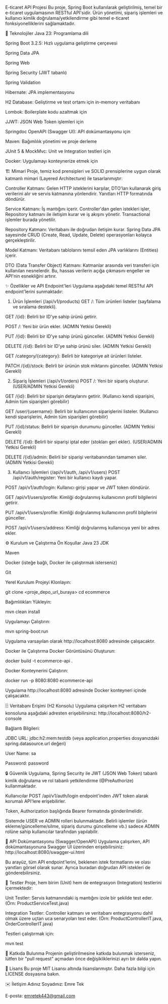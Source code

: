 E-ticaret API Projesi
Bu proje, Spring Boot kullanılarak geliştirilmiş, temel bir e-ticaret uygulamasının RESTful API'sidir. Ürün yönetimi, sipariş işlemleri ve kullanıcı kimlik doğrulama/yetkilendirme gibi temel e-ticaret fonksiyonelliklerini sağlamaktadır.

🚀 Teknolojiler
Java 23: Programlama dili

Spring Boot 3.2.5: Hızlı uygulama geliştirme çerçevesi

Spring Data JPA

Spring Web

Spring Security (JWT tabanlı)

Spring Validation

Hibernate: JPA implementasyonu

H2 Database: Geliştirme ve test ortamı için in-memory veritabanı

Lombok: Boilerplate kodu azaltmak için

JJWT: JSON Web Token işlemleri için

Springdoc OpenAPI (Swagger UI): API dokümantasyonu için

Maven: Bağımlılık yönetimi ve proje derleme

JUnit 5 & MockMvc: Unit ve Integration testleri için

Docker: Uygulamayı konteynerize etmek için

🏗️ Mimari
Proje, temiz kod prensipleri ve SOLID prensiplerine uygun olarak katmanlı mimari (Layered Architecture) ile tasarlanmıştır:

Controller Katmanı: Gelen HTTP isteklerini karşılar, DTO'ları kullanarak giriş verilerini alır ve servis katmanına yönlendirir. Yanıtları HTTP formatında döndürür.

Service Katmanı: İş mantığını içerir. Controller'dan gelen istekleri işler, Repository katmanı ile iletişim kurar ve iş akışını yönetir. Transactional işlemler burada yönetilir.

Repository Katmanı: Veritabanı ile doğrudan iletişim kurar. Spring Data JPA sayesinde CRUD (Create, Read, Update, Delete) operasyonları kolayca gerçekleştirilir.

Model Katmanı: Veritabanı tablolarını temsil eden JPA varlıklarını (Entities) içerir.

DTO (Data Transfer Object) Katmanı: Katmanlar arasında veri transferi için kullanılan nesnelerdir. Bu, hassas verilerin açığa çıkmasını engeller ve API'nin esnekliğini artırır.

✨ Özellikler ve API Endpoint'leri
Uygulama aşağıdaki temel RESTful API endpoint'lerini sunmaktadır:

1. Ürün İşlemleri (/api/v1/products)
GET /: Tüm ürünleri listeler (sayfalama ve sıralama destekli).

GET /{id}: Belirli bir ID'ye sahip ürünü getirir.

POST /: Yeni bir ürün ekler. (ADMIN Yetkisi Gerekli)

PUT /{id}: Belirli bir ID'ye sahip ürünü günceller. (ADMIN Yetkisi Gerekli)

DELETE /{id}: Belirli bir ID'ye sahip ürünü siler. (ADMIN Yetkisi Gerekli)

GET /category/{category}: Belirli bir kategoriye ait ürünleri listeler.

PATCH /{id}/stock: Belirli bir ürünün stok miktarını günceller. (ADMIN Yetkisi Gerekli)

2. Sipariş İşlemleri (/api/v1/orders)
POST /: Yeni bir sipariş oluşturur. (USER/ADMIN Yetkisi Gerekli)

GET /{id}: Belirli bir siparişin detaylarını getirir. (Kullanıcı kendi siparişini, Admin tüm siparişleri görebilir)

GET /user/{username}: Belirli bir kullanıcının siparişlerini listeler. (Kullanıcı kendi siparişlerini, Admin tüm siparişleri görebilir)

PUT /{id}/status: Belirli bir siparişin durumunu günceller. (ADMIN Yetkisi Gerekli)

DELETE /{id}: Belirli bir siparişi iptal eder (stokları geri ekler). (USER/ADMIN Yetkisi Gerekli)

DELETE /{id}/admin: Belirli bir siparişi veritabanından tamamen siler. (ADMIN Yetkisi Gerekli)

3. Kullanıcı İşlemleri (/api/v1/auth, /api/v1/users)
POST /api/v1/auth/register: Yeni bir kullanıcı kaydı yapar.

POST /api/v1/auth/login: Kullanıcı girişi yapar ve JWT token döndürür.

GET /api/v1/users/profile: Kimliği doğrulanmış kullanıcının profil bilgilerini getirir.

PUT /api/v1/users/profile: Kimliği doğrulanmış kullanıcının profil bilgilerini günceller.

POST /api/v1/users/address: Kimliği doğrulanmış kullanıcıya yeni bir adres ekler.

⚙️ Kurulum ve Çalıştırma
Ön Koşullar
Java 23 JDK

Maven

Docker (isteğe bağlı, Docker ile çalıştırmak isterseniz)

Git

Yerel Kurulum
Projeyi Klonlayın:

git clone <proje_depo_url_buraya>
cd ecommerce

Bağımlılıkları Yükleyin:

mvn clean install

Uygulamayı Çalıştırın:

mvn spring-boot:run

Uygulama varsayılan olarak http://localhost:8080 adresinde çalışacaktır.

Docker ile Çalıştırma
Docker Görüntüsünü Oluşturun:

docker build -t ecommerce-api .

Docker Konteynerini Çalıştırın:

docker run -p 8080:8080 ecommerce-api

Uygulama http://localhost:8080 adresinde Docker konteyneri içinde çalışacaktır.

🗄️ Veritabanı Erişimi (H2 Konsolu)
Uygulama çalışırken H2 veritabanı konsoluna aşağıdaki adresten erişebilirsiniz:
http://localhost:8080/h2-console

Bağlantı Bilgileri:

JDBC URL: jdbc:h2:mem:testdb (veya application.properties dosyanızdaki spring.datasource.url değeri)

User Name: sa

Password: password

🔒 Güvenlik
Uygulama, Spring Security ile JWT (JSON Web Token) tabanlı kimlik doğrulama ve rol tabanlı yetkilendirme (@PreAuthorize) kullanmaktadır.

Kullanıcılar POST /api/v1/auth/login endpoint'inden JWT token alarak korumalı API'lere erişebilirler.

Token, Authorization başlığında Bearer <TOKEN> formatında gönderilmelidir.

Sistemde USER ve ADMIN rolleri bulunmaktadır. Belirli işlemler (ürün ekleme/güncelleme/silme, sipariş durumu güncelleme vb.) sadece ADMIN rolüne sahip kullanıcılar tarafından yapılabilir.

📄 API Dokümantasyonu (Swagger/OpenAPI)
Uygulama çalışırken, API dokümantasyonuna Swagger UI üzerinden erişebilirsiniz:
http://localhost:8080/swagger-ui.html

Bu arayüz, tüm API endpoint'lerini, beklenen istek formatlarını ve olası yanıtları görsel olarak sunar. Ayrıca buradan doğrudan API istekleri de gönderebilirsiniz.

🧪 Testler
Proje, hem birim (Unit) hem de entegrasyon (Integration) testlerini içermektedir:

Unit Testler: Servis katmanındaki iş mantığını izole bir şekilde test eder. (Örn: ProductServiceTest.java)

Integration Testler: Controller katmanı ve veritabanı entegrasyonu dahil olmak üzere uçtan uca senaryoları test eder. (Örn: ProductControllerIT.java, OrderControllerIT.java)

Testleri çalıştırmak için:

mvn test

🤝 Katkıda Bulunma
Projenin geliştirilmesine katkıda bulunmak isterseniz, lütfen bir "pull request" açmadan önce değişikliklerinizi ayrı bir dalda yapın.

📝 Lisans
Bu proje MIT Lisansı altında lisanslanmıştır. Daha fazla bilgi için LICENSE dosyasına bakın.

✉️ İletişim
Adınız Soyadınız: Emre Tek

E-posta: emretek443@gmail.com

